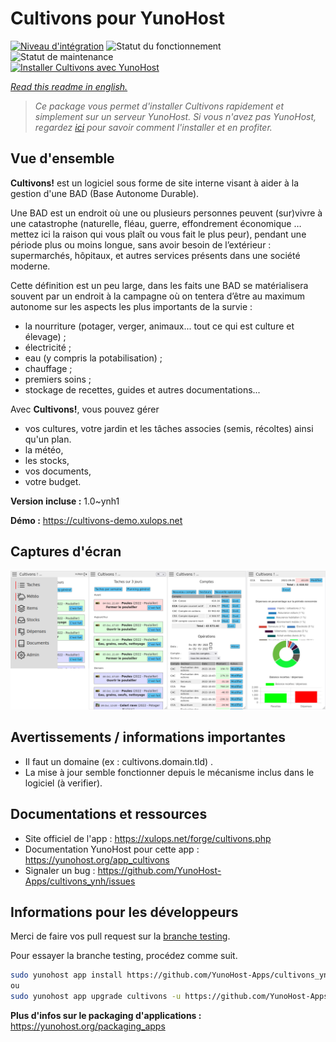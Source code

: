 <!--
N.B.: This README was automatically generated by https://github.com/YunoHost/apps/tree/master/tools/README-generator
It shall NOT be edited by hand.
-->

# Cultivons pour YunoHost

[![Niveau d'intégration](https://dash.yunohost.org/integration/cultivons.svg)](https://dash.yunohost.org/appci/app/cultivons) ![Statut du fonctionnement](https://ci-apps.yunohost.org/ci/badges/cultivons.status.svg) ![Statut de maintenance](https://ci-apps.yunohost.org/ci/badges/cultivons.maintain.svg)  
[![Installer Cultivons avec YunoHost](https://install-app.yunohost.org/install-with-yunohost.svg)](https://install-app.yunohost.org/?app=cultivons)

*[Read this readme in english.](./README.md)*

> *Ce package vous permet d'installer Cultivons rapidement et simplement sur un serveur YunoHost.
Si vous n'avez pas YunoHost, regardez [ici](https://yunohost.org/#/install) pour savoir comment l'installer et en profiter.*

## Vue d'ensemble

__Cultivons!__ est un logiciel sous forme de site interne visant à aider à la gestion d'une BAD (Base Autonome Durable).

Une BAD est un endroit où une ou plusieurs personnes peuvent (sur)vivre à une catastrophe (naturelle, fléau, guerre, effondrement économique … mettez ici la raison qui vous plaît ou vous fait le plus peur), pendant une période plus ou moins longue, sans avoir besoin de l’extérieur : supermarchés, hôpitaux, et autres services présents dans une société moderne.

Cette définition est un peu large, dans les faits une BAD se matérialisera souvent par un endroit à la campagne où on tentera d’être au maximum autonome sur les aspects les plus importants de la survie :

- la nourriture (potager, verger, animaux... tout ce qui est culture et élevage) ;
- électricité ;
- eau (y compris la potabilisation) ;
- chauffage ;
- premiers soins ;
- stockage de recettes, guides et autres documentations...

Avec __Cultivons!__, vous pouvez gérer 
- vos cultures, votre jardin et les tâches associes (semis, récoltes) ainsi qu'un plan.
- la météo,
- les stocks,
- vos documents,
- votre budget.


**Version incluse :** 1.0~ynh1

**Démo :** https://cultivons-demo.xulops.net

## Captures d'écran

![Capture d'écran de Cultivons](./doc/screenshots/cultivonsfull.png)

## Avertissements / informations importantes

- Il faut un domaine (ex : cultivons.domain.tld) .
- La mise à jour semble fonctionner depuis le mécanisme inclus dans le logiciel (à verifier).

## Documentations et ressources

* Site officiel de l'app : <https://xulops.net/forge/cultivons.php>
* Documentation YunoHost pour cette app : <https://yunohost.org/app_cultivons>
* Signaler un bug : <https://github.com/YunoHost-Apps/cultivons_ynh/issues>

## Informations pour les développeurs

Merci de faire vos pull request sur la [branche testing](https://github.com/YunoHost-Apps/cultivons_ynh/tree/testing).

Pour essayer la branche testing, procédez comme suit.

``` bash
sudo yunohost app install https://github.com/YunoHost-Apps/cultivons_ynh/tree/testing --debug
ou
sudo yunohost app upgrade cultivons -u https://github.com/YunoHost-Apps/cultivons_ynh/tree/testing --debug
```

**Plus d'infos sur le packaging d'applications :** <https://yunohost.org/packaging_apps>
